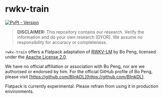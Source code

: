# rwkv-train

[![PyPI - Version](https://img.shields.io/pypi/v/flatpack)](https://pypi.org/project/flatpack/)

> **DISCLAIMER:** This repository contains our research. Verify the information and do your own research (DYOR). We assume no responsibility for accuracy or completeness.

`rwkv-train` offers a Flatpack adaptation of [RWKV-LM](https://github.com/BlinkDL/RWKV-LM) by Bo Peng, licensed under the [Apache License 2.0](https://github.com/BlinkDL/RWKV-LM/blob/main/LICENSE).

We have no official affiliation or association with Bo Peng, nor are we authorised or endorsed by him. For the official GitHub profile of Bo Peng, please visit [https://github.com/BlinkDL](https://github.com/BlinkDL).

Flatpack is currently experimental. Please refrain from using it in production environments.